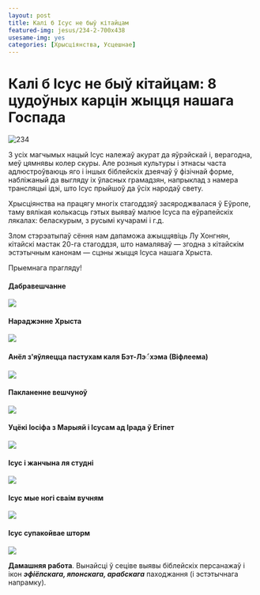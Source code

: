 ```yaml
---
layout: post
title: Калі б Ісус не быў кітайцам
featured-img: jesus/234-2-700x438
usesame-img: yes
categories: [Хрысціянства, Усцешнае]
---
```



# Калі б Ісус не быў кітайцам: 8 цудоўных карцін жыцця нашага Госпада



![](/ublozie/assets/img/posts/jesus/234-2-700x438.jpg "234")


З усіх магчымых нацый Ісус належаў акурат да яўрэйскай і, верагодна, меў цямнявы колер скуры. Але розныя культуры і этнасы часта адлюстроўваюць яго і іншых біблейскіх дзеячаў ў фізічнай форме,  набліжаный да выгляду іх ўласных грамадзян, напрыклад з намера трансляцыі ідэі, што Ісус прыйшоў да ўсіх народаў свету.

Хрысціянства на працягу многіх стагоддзяў засяроджвалася ў Еўропе, таму вялікая колькасць гэтых выяваў малюе Ісуса па еўрапейскіх лякалах: беласкурым, з русымі кучарамі і г.д.


Злом стэрэатыпаў сёння нам дапаможа ажыццявіць Лу Хонгнян, кітайскі мастак 20-га стагоддзя, што намаляваў — згодна з кітайскім эстэтычным канонам — сцэны жыцця Ісуса нашага Хрыста.

Прыемнага прагляду!


#### Дабравешчанне

![](/ublozie/assets/img/posts/jesus/2.jpg)


#### Нараджэнне Хрыста

![](/ublozie/assets/img/posts/jesus/1-2.jpg)

#### Анёл з'яўляецца пастухам каля Бэт-Лэ◌́хэма (Віфлеема)

![](/ublozie/assets/img/posts/jesus/3.jpg)

#### Пакланенне вешчуноў

![](/ublozie/assets/img/posts/jesus/4.jpg)

#### Уцёкі Іосіфа з Марыяй і Ісусам ад Ірада ў Егіпет 

![](/ublozie/assets/img/posts/jesus/5.jpg)

#### Ісус і жанчына ля студні

![](/ublozie/assets/img/posts/jesus/6.jpg)

#### Ісус мые ногі сваім вучням

![](/ublozie/assets/img/posts/jesus/7.jpg)

#### Ісус супакойвае шторм

![](/ublozie/assets/img/posts/jesus/8.jpg)

**Дамашняя работа**. Вынайсці ў сеціве выявы біблейскіх персанажаў і ікон ***эфіёпскага, японскага, арабскага*** паходжання (і эстэтычнага напрамку).
